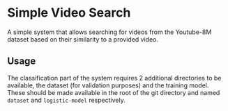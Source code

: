 # Simple Video Search
A simple system that allows searching for videos from the Youtube-8M dataset based on their similarity to a provided video. 

## Usage
The classification part of the system requires 2 additional directories to be available, the dataset (for validation purposes) and the training model. These should be made available in the root of the git directory and named `dataset` and `logistic-model` respectively. 
